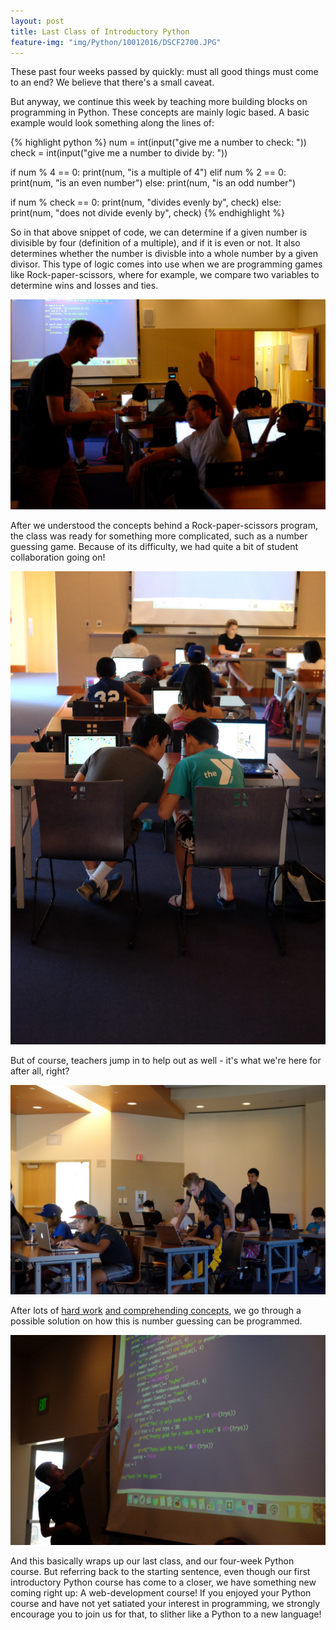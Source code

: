 ```yaml
---
layout: post
title: Last Class of Introductory Python
feature-img: "img/Python/10012016/DSCF2700.JPG"
---
```


These past four weeks passed by quickly: must all good things must come to an end? We believe that there's a small caveat.

But anyway, we continue this week by teaching more building blocks on programming in Python. These concepts are mainly logic based. A basic example would look something along the lines of: 

{% highlight python %}
num = int(input("give me a number to check: "))
check = int(input("give me a number to divide by: "))

if num % 4 == 0:
    print(num, "is a multiple of 4")
elif num % 2 == 0:
    print(num, "is an even number")
else:
    print(num, "is an odd number")

if num % check == 0:
    print(num, "divides evenly by", check)
else:
    print(num, "does not divide evenly by", check)
{% endhighlight %}


So in that above snippet of code, we can determine if a given number is divisible by four (definition of a multiple), and if it is even or not. It also determines whether the number is divisble into a whole number by a given divisor. This type of logic comes into use when we are programming games like Rock-paper-scissors, where for example, we compare two variables to determine wins and losses and ties.

![Yah](/img/Python/10012016/DSCF2653.JPG)

After we understood the concepts behind a Rock-paper-scissors program, the class was ready for something more complicated, such as a number guessing game. Because of its difficulty, we had quite a bit of student collaboration going on!

![Collaboration](/img/Python/10012016/DSCF2665.JPG)

But of course, teachers jump in to help out as well - it's what we're here for after all, right?

![Cameron](/img/Python/10012016/DSCF2677.JPG)

After lots of [hard work](/img/Python/10012016/DSCF2714.JPG) [and comprehending concepts](/img/Python/10012016/DSCF2714.JPG), we go through a possible solution on how this is number guessing can be programmed.

![Solutions](/img/Python/10012016/DSCF2718.JPG)

And this basically wraps up our last class, and our four-week Python course. But referring back to the starting sentence, even though our first introductory Python course has come to a closer, we have something new coming right up: A web-development course! If you enjoyed your Python course and have not yet satiated your interest in programming, we strongly encourage you to join us for that, to slither like a Python to a new language!
